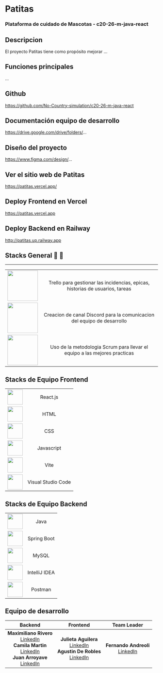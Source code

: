 # Patitas
### Plataforma de cuidado de Mascotas - c20-26-m-java-react

[//]: # (# ![image]&#40;https://github.com/user-attachments/assets/026...;)


## Descripcion 
El proyecto Patitas tiene como propósito mejorar ...

## Funciones principales
...
## Github
https://github.com/No-Country-simulation/c20-26-m-java-react

## Documentación equipo de desarrollo
https://drive.google.com/drive/folders/...

## Diseño del proyecto
https://www.figma.com/design/...

## Ver el sitio web de Patitas
https://patitas.vercel.app/

## Deploy Frontend en Vercel
https://patitas.vercel.app
## Deploy Backend en Railway
http://patitas.up.railway.app

## Stacks General 📁 📂

****
|||
|:---:|:---:|
| <img style="width: 100px; min-width: 100px" src="https://i.pcmag.com/imagery/reviews/04C2m2ye5UfXyb5x5WWIsZ4-19.fit_scale.size_760x427.v1625759628.png" >|Trello para gestionar las incidencias, epicas, historias de usuarios, tareas|
| <img style="width: 100px; min-width: 100px" src="https://static.vecteezy.com/system/resources/previews/006/892/625/non_2x/discord-logo-icon-editorial-free-vector.jpg" >| Creacion de canal Discord para la comunicacion del equipo de desarrollo|
| <img style="width: 100px; min-width: 100px" src="https://user-images.githubusercontent.com/68760595/164306020-120e8664-cb5b-459a-80a3-99e13b057b52.png" >| Uso de la metodologia Scrum para llevar el equipo a las mejores practicas |


## Stacks de Equipo Frontend

|||
|:---:|:---:|
| <img style="width: 50px; min-width: 50px" src="https://upload.wikimedia.org/wikipedia/commons/a/a7/React-icon.svg" >| React.js |
| <img style="width: 50px; min-width: 50px" src="https://upload.wikimedia.org/wikipedia/commons/6/61/HTML5_logo_and_wordmark.svg" >| HTML |
| <img style="width: 50px; min-width: 50px" src="https://upload.wikimedia.org/wikipedia/commons/d/d5/CSS3_logo_and_wordmark.svg" >| CSS |
| <img style="width: 50px; min-width: 50px" src="https://upload.wikimedia.org/wikipedia/commons/6/6a/JavaScript-logo.png" >| Javascript |
| <img style="width: 50px; min-width: 50px" src="https://vitejs.dev/logo.svg" >| Vite |
| <img style="width: 50px; min-width: 50px" src="https://upload.wikimedia.org/wikipedia/commons/9/9a/Visual_Studio_Code_1.35_icon.svg" >| Visual Studio Code |


## Stacks de Equipo Backend
|||
|:---:|:---:|
| <img style="width: 50px; min-width: 50px" src="https://www.vectorlogo.zone/logos/java/java-ar21.svg" >| Java |
| <img style="width: 50px; min-width: 50px" src="https://www.vectorlogo.zone/logos/springio/springio-ar21.svg" >| Spring Boot |
| <img style="width: 50px; min-width: 50px" src="https://www.mysql.com/common/logos/mysql-logo.svg" >| MySQL |
| <img style="width: 50px; min-width: 50px" src="https://static-00.iconduck.com/assets.00/intellij-idea-icon-2048x2026-pt4psh5t.png" >| IntelliJ IDEA |
| <img style="width: 50px; min-width: 50px" src="https://cdn.worldvectorlogo.com/logos/postman.svg" >| Postman |

## Equipo de desarrollo
|                                                                                                                   **Backend**                                                                                                                   |                                                                    **Frontend**                                                                     |                             **Team Leader**                             |
|:-----------------------------------------------------------------------------------------------------------------------------------------------------------------------------------------------------------------------------------------------:|:---------------------------------------------------------------------------------------------------------------------------------------------------:|:-----------------------------------------------------------------------:|
| **Maximiliano Rivero** <br> [LinkedIn](https://www.linkedin.com/in/maximiliano-rivero-zuin//) <br> **Camila Martin** <br> [LinkedIn](https://www.linkedin.com/in/.../) <br> **Juan Arroyave** <br> [LinkedIn](https://www.linkedin.com/in/.../) | **Julieta Aguilera** <br> [LinkedIn](https://www.linkedin.com/in/.../) <br> **Agustin De Robles** <br> [LinkedIn](https://www.linkedin.com/in/.../) | **Fernando Andreoli** <br> [LinkedIn](https://www.linkedin.com/in/.../) |